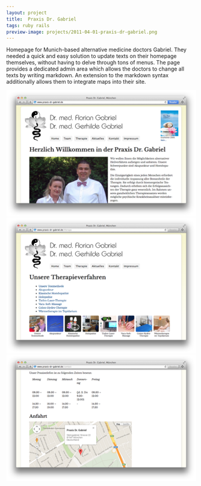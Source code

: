 ```yaml
---
layout: project
title:  Praxis Dr. Gabriel
tags: ruby rails
preview-image: projects/2011-04-01-praxis-dr-gabriel.png
---
```


Homepage for Munich-based alternative medicine doctors Gabriel. They needed a
quick and easy solution to update texts on their homepage themselves, without
having to delve through tons of menus. The page provides a dedicated admin area
which allows the doctors to change all texts by writing markdown. An extension
to the markdown syntax additionally allows them to integrate maps into their site.

![Screenshot](/assets/projects/2011-04-01-praxis-dr-gabriel.png)
![Screenshot](/assets/projects/2011-04-01-praxis-dr-gabriel-therapy.png)
![Screenshot](/assets/projects/2011-04-01-praxis-dr-gabriel-contact.png)
